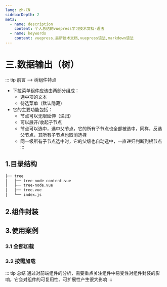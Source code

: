 ```yaml
---
lang: zh-CN
sidebarDepth: 2
meta:
  - name: description
    content: 个人总结的vuepress学习技术文档-语法
  - name: keywords
    content: vuepress,最新技术文档,vuepress语法,markdown语法
---
```


# 三.数据输出（树）

::: tip 前言 --> 树组件特点

- 下拉菜单组件应该由两部分组成：
  - 选中项的文本
  - 待选菜单（默认隐藏）
- 它的主要功能包括：
  - 节点可以无限延伸（递归）
  - 可以展开/收起子节点
  - 节点可以选中，选中父节点，它的所有子节点也全部被选中，同样，反选父节点，其所有子节点也取消选择
  - 同一级所有子节点选中时，它的父级也自动选中，一直递归判断到根节点
:::

## 1.目录结构

```sh
├── tree
│   ├── tree-node-content.vue
│   ├── tree-node.vue
│   ├── tree.vue
│   └── index.js
```

## 2.组件封装

## 3.使用案例

### 3.1 全部加载

<preview path="./tree/1.vue"></preview>

### 3.2 按需加载

<preview path="./tree/2.vue"></preview>

::: tip 总结
通过对前端组件的分析，需要重点关注组件中易变性对组件封装的影响，它会对组件的可复用性、可扩展性产生很大影响
:::
